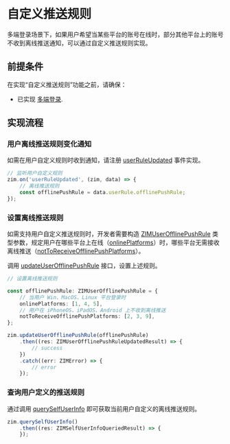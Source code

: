 # 自定义推送规则

多端登录场景下，如果用户希望当某些平台的账号在线时，部分其他平台上的账号不收到离线推送通知，可以通过自定义推送规则实现。

## 前提条件

在实现“自定义推送规则”功能之前，请确保：

- 已实现 [多端登录](/zim-web/guides/users/multi-device-login).
<Content />

## 实现流程

### 用户离线推送规则变化通知

如需在用户自定义规则时收到通知，请注册 [userRuleUpdated](https://doc-zh.zego.im/article/api?doc=zim_API~javascript_web~interface~ZIMEventHandler#user-rule-updated) 事件实现。

```typescript
// 监听用户自定义规则
zim.on('userRuleUpdated', (zim, data) => {
    // 离线推送规则
    const offlinePushRule = data.userRule.offlinePushRule;
});
```

### 设置离线推送规则

如需支持用户自定义推送规则时，开发者需要构造 [ZIMUserOfflinePushRule](https://doc-zh.zego.im/article/api?doc=zim_API~javascript_web~interface~ZIMUserOfflinePushRule) 类型参数，规定用户在哪些平台上在线（[onlinePlatforms](https://doc-zh.zego.im/article/api?doc=zim_API~javascript_web~interface~ZIMUserStatus#online-platforms)）时，哪些平台无需接收离线推送（[notToReceiveOfflinePushPlatforms](https://doc-zh.zego.im/article/api?doc=zim_API~javascript_web~interface~ZIMUserOfflinePushRule#not-to-receive-offline-push-platforms)）。

调用 [updateUserOfflinePushRule](https://doc-zh.zego.im/article/api?doc=zim_API~javascript_web~class~ZIM#update-user-offline-push-rule) 接口，设置上述规则。

```typescript
// 设置离线推送规则

const offlinePushRule: ZIMUserOfflinePushRule = {
    // 当用户 Win、MacOS、Linux 平台登录时
    onlinePlatforms: [1, 4, 5],
    // 用户在 iPhoneOS、iPadOS、Android 上不收到离线推送
    notToReceiveOfflinePushPlatforms: [2, 3, 9],
};

zim.updateUserOfflinePushRule(offlinePushRule)
    .then((res: ZIMUserOfflinePushRuleUpdatedResult) => {
        // success
    })
    .catch((err: ZIMError) => {
        // error
    });
```

### 查询用户定义的推送规则

通过调用 [querySelfUserInfo](https://doc-zh.zego.im/article/api?doc=zim_API~javascript_web~class~ZIM#query-self-user-info) 即可获取当前用户自定义的离线推送规则。

```typescript 
zim.querySelfUserInfo()
    .then((res: ZIMSelfUserInfoQueriedResult) => {
    });
```